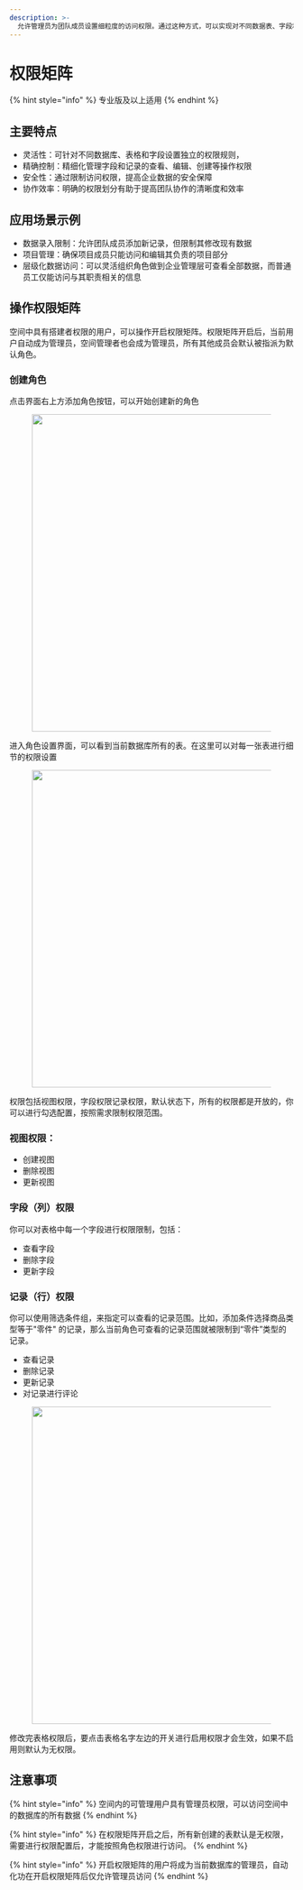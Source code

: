```yaml
---
description: >-
  允许管理员为团队成员设置细粒度的访问权限。通过这种方式，可以实现对不同数据表、字段和操作的精确控制，确保每个成员只能访问和修改其职责范围内的信息。这不仅提高了团队协作的效率，还增强了数据安全性。
---
```


# 权限矩阵

{% hint style="info" %}
专业版及以上适用
{% endhint %}

## 主要特点

* 灵活性：可针对不同数据库、表格和字段设置独立的权限规则，
* 精确控制：精细化管理字段和记录的查看、编辑、创建等操作权限
* 安全性：通过限制访问权限，提高企业数据的安全保障
* 协作效率：明确的权限划分有助于提高团队协作的清晰度和效率



## 应用场景示例

* 数据录入限制：允许团队成员添加新记录，但限制其修改现有数据
* 项目管理：确保项目成员只能访问和编辑其负责的项目部分
* 层级化数据访问：可以灵活组织角色做到企业管理层可查看全部数据，而普通员工仅能访问与其职责相关的信息

## 操作权限矩阵

空间中具有搭建者权限的用户，可以操作开启权限矩阵。权限矩阵开启后，当前用户自动成为管理员，空间管理者也会成为管理员，所有其他成员会默认被指派为默认角色。

### 创建角色

点击界面右上方添加角色按钮，可以开始创建新的角色

<figure><img src="../.gitbook/assets/image (89).png" alt="" width="563"><figcaption></figcaption></figure>

进入角色设置界面，可以看到当前数据库所有的表。在这里可以对每一张表进行细节的权限设置

<figure><img src="../.gitbook/assets/image (91).png" alt="" width="563"><figcaption></figcaption></figure>

权限包括视图权限，字段权限记录权限，默认状态下，所有的权限都是开放的，你可以进行勾选配置，按照需求限制权限范围。

### 视图权限：

* 创建视图
* 删除视图
* 更新视图

### 字段（列）权限

你可以对表格中每一个字段进行权限限制，包括：

* 查看字段
* 删除字段
* 更新字段

### 记录（行）权限

你可以使用筛选条件组，来指定可以查看的记录范围。比如，添加条件选择商品类型等于"零件" 的记录，那么当前角色可查看的记录范围就被限制到“零件”类型的记录。

* 查看记录
* 删除记录
* 更新记录
* 对记录进行评论

<figure><img src="../.gitbook/assets/image (92).png" alt="" width="563"><figcaption></figcaption></figure>

修改完表格权限后，要点击表格名字左边的开关进行启用权限才会生效，如果不启用则默认为无权限。

## 注意事项

{% hint style="info" %}
空间内的可管理用户具有管理员权限，可以访问空间中的数据库的所有数据
{% endhint %}

{% hint style="info" %}
在权限矩阵开启之后，所有新创建的表默认是无权限，需要进行权限配置后，才能按照角色权限进行访问。
{% endhint %}

{% hint style="info" %}
开启权限矩阵的用户将成为当前数据库的管理员，自动化功在开启权限矩阵后仅允许管理员访问
{% endhint %}

